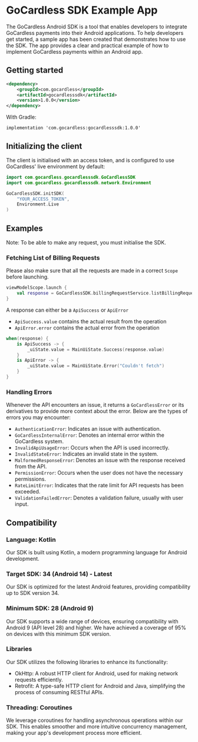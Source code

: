 # GoCardless SDK Example App

The GoCardless Android SDK is a tool that enables developers to integrate GoCardless payments into their Android applications. 
To help developers get started, a sample app has been created that demonstrates how to use the SDK. 
The app provides a clear and practical example of how to implement GoCardless payments within an Android app.

## Getting started

```xml
<dependency>
    <groupId>com.gocardless</groupId>
    <artifactId>gocardlesssdk</artifactId>
    <version>1.0.0</version>
</dependency>
```

With Gradle:

```
implementation 'com.gocardless:gocardlesssdk:1.0.0'
```

## Initializing the client

The client is initialised with an access token, and is configured to use GoCardless' live environment by default:

```kotlin
import com.gocardless.gocardlesssdk.GoCardlessSDK
import com.gocardless.gocardlesssdk.network.Environment

GoCardlessSDK.initSDK(
    "YOUR_ACCESS_TOKEN",
    Environment.Live
)
```

## Examples

Note: To be able to make any request, you must initialise the SDK.

### Fetching List of Billing Requests

Please also make sure that all the requests are made in a correct `Scope` before launching.

```kotlin
viewModelScope.launch {
    val response = GoCardlessSDK.billingRequestService.listBillingRequests()
}
```

A response can either be a `ApiSuccess` or `ApiError`

- `ApiSuccess.value` contains the actual result from the operation
- `ApiError.error` contains the actual error from the operation

```kotlin
when(response) {
    is ApiSuccess -> {
        _uiState.value = MainUiState.Success(response.value)
    }
    is ApiError -> {
        _uiState.value = MainUiState.Error("Couldn't fetch")
    }
}
```


### Handling Errors

Whenever the API encounters an issue, it returns a `GoCardlessError` or its derivatives to provide more context about the error. Below are the types of errors you may encounter:

- `AuthenticationError`: Indicates an issue with authentication.
- `GoCardlessInternalError`: Denotes an internal error within the GoCardless system.
- `InvalidApiUsageError`: Occurs when the API is used incorrectly.
- `InvalidStateError`: Indicates an invalid state in the system.
- `MalformedResponseError`: Denotes an issue with the response received from the API.
- `PermissionError`: Occurs when the user does not have the necessary permissions.
- `RateLimitError`: Indicates that the rate limit for API requests has been exceeded.
- `ValidationFailedError`: Denotes a validation failure, usually with user input.


## Compatibility
### Language: Kotlin
Our SDK is built using Kotlin, a modern programming language for Android development.

### Target SDK: 34 (Android 14) - Latest
Our SDK is optimized for the latest Android features, providing compatibility up to SDK version 34.

### Minimum SDK: 28 (Android 9)
Our SDK supports a wide range of devices, ensuring compatibility with Android 9 (API level 28) and higher. We have achieved a coverage of 95% on devices with this minimum SDK version.

### Libraries
Our SDK utilizes the following libraries to enhance its functionality:

- OkHttp: A robust HTTP client for Android, used for making network requests efficiently.
- Retrofit: A type-safe HTTP client for Android and Java, simplifying the process of consuming RESTful APIs.

### Threading: Coroutines
We leverage coroutines for handling asynchronous operations within our SDK. This enables smoother and more intuitive concurrency management, making your app's development process more efficient.